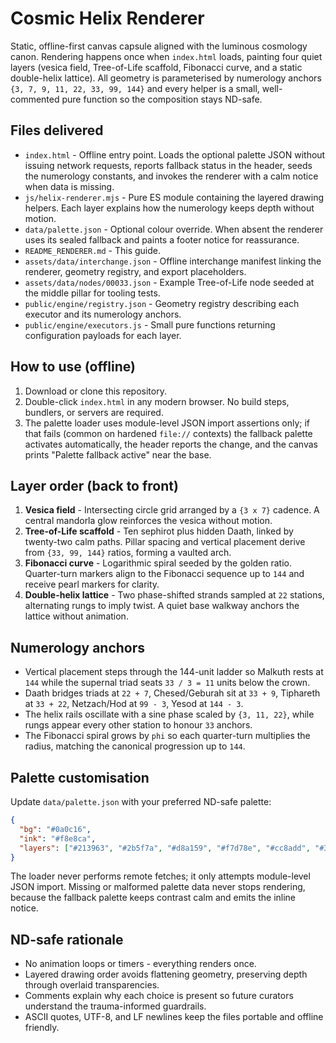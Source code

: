 # Cosmic Helix Renderer

Static, offline-first canvas capsule aligned with the luminous cosmology canon. Rendering happens once when `index.html` loads, painting four quiet layers (vesica field, Tree-of-Life scaffold, Fibonacci curve, and a static double-helix lattice). All geometry is parameterised by numerology anchors `{3, 7, 9, 11, 22, 33, 99, 144}` and every helper is a small, well-commented pure function so the composition stays ND-safe.

## Files delivered
- `index.html` - Offline entry point. Loads the optional palette JSON without issuing network requests, reports fallback status in the header, seeds the numerology constants, and invokes the renderer with a calm notice when data is missing.
- `js/helix-renderer.mjs` - Pure ES module containing the layered drawing helpers. Each layer explains how the numerology keeps depth without motion.
- `data/palette.json` - Optional colour override. When absent the renderer uses its sealed fallback and paints a footer notice for reassurance.
- `README_RENDERER.md` - This guide.
- `assets/data/interchange.json` - Offline interchange manifest linking the renderer, geometry registry, and export placeholders.
- `assets/data/nodes/00033.json` - Example Tree-of-Life node seeded at the middle pillar for tooling tests.
- `public/engine/registry.json` - Geometry registry describing each executor and its numerology anchors.
- `public/engine/executors.js` - Small pure functions returning configuration payloads for each layer.

## How to use (offline)
1. Download or clone this repository.
2. Double-click `index.html` in any modern browser. No build steps, bundlers, or servers are required.
3. The palette loader uses module-level JSON import assertions only; if that fails (common on hardened `file://` contexts) the fallback palette activates automatically, the header reports the change, and the canvas prints "Palette fallback active" near the base.

## Layer order (back to front)
1. **Vesica field** - Intersecting circle grid arranged by a `{3 x 7}` cadence. A central mandorla glow reinforces the vesica without motion.
2. **Tree-of-Life scaffold** - Ten sephirot plus hidden Daath, linked by twenty-two calm paths. Pillar spacing and vertical placement derive from `{33, 99, 144}` ratios, forming a vaulted arch.
3. **Fibonacci curve** - Logarithmic spiral seeded by the golden ratio. Quarter-turn markers align to the Fibonacci sequence up to `144` and receive pearl markers for clarity.
4. **Double-helix lattice** - Two phase-shifted strands sampled at `22` stations, alternating rungs to imply twist. A quiet base walkway anchors the lattice without animation.

## Numerology anchors
- Vertical placement steps through the 144-unit ladder so Malkuth rests at `144` while the supernal triad seats `33 / 3 = 11` units below the crown.
- Daath bridges triads at `22 + 7`, Chesed/Geburah sit at `33 + 9`, Tiphareth at `33 + 22`, Netzach/Hod at `99 - 3`, Yesod at `144 - 3`.
- The helix rails oscillate with a sine phase scaled by `{3, 11, 22}`, while rungs appear every other station to honour `33` anchors.
- The Fibonacci spiral grows by `phi` so each quarter-turn multiplies the radius, matching the canonical progression up to `144`.

## Palette customisation
Update `data/palette.json` with your preferred ND-safe palette:

```json
{
  "bg": "#0a0c16",
  "ink": "#f8e8ca",
  "layers": ["#213963", "#2b5f7a", "#d8a159", "#f7d78e", "#cc8add", "#324766"]
}
```

The loader never performs remote fetches; it only attempts module-level JSON import. Missing or malformed palette data never stops rendering, because the fallback palette keeps contrast calm and emits the inline notice.

## ND-safe rationale
- No animation loops or timers - everything renders once.
- Layered drawing order avoids flattening geometry, preserving depth through overlaid transparencies.
- Comments explain why each choice is present so future curators understand the trauma-informed guardrails.
- ASCII quotes, UTF-8, and LF newlines keep the files portable and offline friendly.
